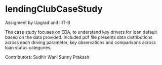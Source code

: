 # lendingClubCaseStudy
Assigment by Upgrad and IIIT-B

The case study focuses on EDA, to understand key drivers for loan default based on the data provided.
Included pdf file presents data distributions across each driving parameter, key observations and comparisons across loan status categories.

Contributors:
Sudhir Wani
Sunny Prakash